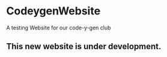 # CodeygenWebsite
A testing Website for our code-y-gen club


## This new website is under development.
